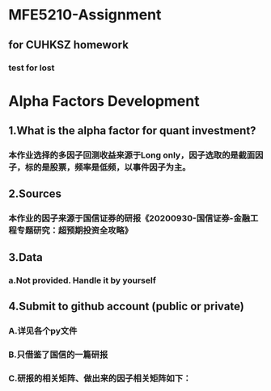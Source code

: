 # MFE5210-Assignment
## for CUHKSZ homework
### test for lost
# Alpha Factors Development
## 1.What is the alpha factor for quant investment?

### 本作业选择的多因子回测收益来源于Long only，因子选取的是截面因子，标的是股票，频率是低频，以事件因子为主。

## 2.Sources

### 本作业的因子来源于国信证券的研报《20200930-国信证券-金融工程专题研究：超预期投资全攻略》

## 3.Data
### a.Not provided. Handle it by yourself

## 4.Submit to github account (public or private)

### A.详见各个py文件
### B.只借鉴了国信的一篇研报
### C.研报的相关矩阵、做出来的因子相关矩阵如下：
